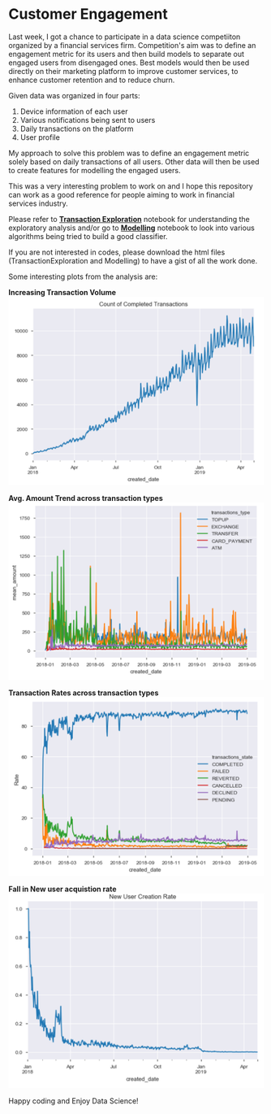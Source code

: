 # Customer Engagement

Last week, I got a chance to participate in a data science competiiton organized by a financial services firm. Competition's aim 
was to define an engagement metric for its users and then build models to separate out engaged users from disengaged ones. Best models 
would then be used directly on their marketing platform to improve customer services, to enhance customer retention and to reduce churn.

Given data was organized in four parts:
1. Device information of each user
2. Various notifications being sent to users 
3. Daily transactions on the platform
4. User profile

My approach to solve this problem was to define an engagement metric solely based on daily transactions of all users. Other data will
then be used to create features for modelling the engaged users. 

This was a very interesting problem to work on and I hope this repository can work as a good reference for people aiming to work in 
financial services industry.

Please refer to **[Transaction Exploration](https://github.com/AD1985/Customer-Engagement/blob/master/TransactionsExploration.ipynb)** notebook for understanding the exploratory analysis and/or go to **[Modelling](https://github.com/AD1985/Customer-Engagement/blob/master/Modelling.ipynb)** notebook to 
look into various algorithms being tried to build a good classifier. 

If you are not interested in codes, please download the html files (TransactionExploration and Modelling) to have a gist of all the 
work done.

Some interesting plots from the analysis are:

**Increasing Transaction Volume**
![](Trend-Completed%20Transactions.PNG)

**Avg. Amount Trend across transaction types**
![](Trend-Transaction_Amount_across_types.PNG)

**Transaction Rates across transaction types**
![](Trend-Transaction_Rates_Across_Types.PNG)

**Fall in New user acquistion rate**
![](Faaling-New_Users_acquisition_rate.PNG)


Happy coding and Enjoy Data Science!





